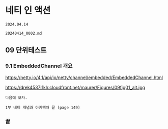 # 네티 인 액션

```
2024.04.14
```

```
20240414_0002.md
```

## 09 단위테스트

### 9.1 EmbeddedChannel 개요

https://netty.io/4.1/api/io/netty/channel/embedded/EmbeddedChannel.html

https://drek4537l1klr.cloudfront.net/maurer/Figures/09fig01_alt.jpg

```
다음에 보자.
```


```
1부 네티 개념과 아키텍쳐 끝 (page 149)
```


### 끝 
